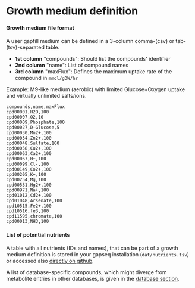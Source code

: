 # Growth medium definition

#### Growth medium file format

A user gapfill medium can be defined in a 3-column comma-(csv) or tab-(tsv)-separated table.

- **1st column** "compounds": Should list the compounds' identifier
- **2nd column** "name": List of compound names
- **3rd column** "maxFlux": Defines the maximum uptake rate of the compound in `mmol/gDW/hr`  

Example: M9-like medium (aerobic) with limited Glucose+Oxygen uptake and virtually unlimited salts/ions.

```
compounds,name,maxFlux
cpd00001,H2O,100
cpd00007,O2,10
cpd00009,Phosphate,100
cpd00027,D-Glucose,5
cpd00030,Mn2+,100
cpd00034,Zn2+,100
cpd00048,Sulfate,100
cpd00058,Cu2+,100
cpd00063,Ca2+,100
cpd00067,H+,100
cpd00099,Cl-,100
cpd00149,Co2+,100
cpd00205,K+,100
cpd00254,Mg,100
cpd00531,Hg2+,100
cpd00971,Na+,100
cpd01012,Cd2+,100
cpd01048,Arsenate,100
cpd10515,Fe2+,100
cpd10516,fe3,100
cpd11595,chromate,100
cpd00013,NH3,100
```

#### List of potential nutrients

A table with all nutrients (IDs and names), that can be part of a growth medium definition is stored in your gapseq installation (`dat/nutrients.tsv`) or accessed also [directly on github](https://github.com/jotech/gapseq/blob/master/dat/nutrients.tsv).

A list of database-specific compounds, which might diverge from metabolite entries in other databases, is given in the [database section](../database/biochemistry).
